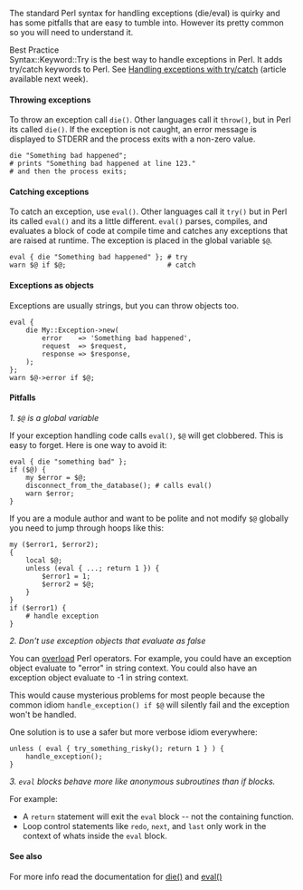 The standard Perl syntax for handling exceptions (die/eval) is quirky and has
some pitfalls that are easy to tumble into.  However its pretty common so 
you will need to understand it.

<div class="tip">
    <div class="tip-title">Best Practice</div>
    <div class="tip-content">
        Syntax::Keyword::Try is the
        best way to handle exceptions in Perl. It adds try/catch keywords to
        Perl.  See <a href="http://mvp.kablamo.org/essentials/syntax-keyword-try/">
        Handling exceptions with try/catch</a> (article available next week).
    </div>
</div>

#### Throwing exceptions

To throw an exception call `die()`.  Other languages call it `throw()`, but in
Perl its called `die()`.  If the exception is not caught, an error message is
displayed to STDERR and the process exits with a non-zero value.

    die "Something bad happened";
    # prints "Something bad happened at line 123." 
    # and then the process exits;

#### Catching exceptions

To catch an exception, use `eval()`. Other languages call it `try()` but in
Perl its called `eval()` and its a little different.  `eval()` parses,
compiles, and evaluates a block of code at compile time and catches any
exceptions that are raised at runtime.  The exception is placed in the global
variable `$@`.

    eval { die "Something bad happened" }; # try
    warn $@ if $@;                         # catch

#### Exceptions as objects

Exceptions are usually strings, but you can throw objects too.

    eval {
        die My::Exception->new(
            error    => 'Something bad happened',
            request  => $request,
            response => $response,
        );
    };
    warn $@->error if $@;

#### Pitfalls

*1. `$@` is a global variable*

If your exception handling code calls `eval()`, `$@` will get clobbered.  This
is easy to forget.  Here is one way to avoid it:

    eval { die "something bad" };
    if ($@) {
        my $error = $@;
        disconnect_from_the_database(); # calls eval()
        warn $error;
    }

If you are a module author and want to be polite and not modify `$@` globally
you need to jump through hoops like this:
    
    my ($error1, $error2);
    {
        local $@;
        unless (eval { ...; return 1 }) {
            $error1 = 1;
            $error2 = $@;
        }
    }
    if ($error1) {
        # handle exception
    }

*2. Don't use exception objects that evaluate as false*

You can [overload](https://metacpan.org/pod/overload) Perl operators.  For
example, you could have an exception object evaluate to "error" in string
context.  You could also have an exception object evaluate to -1 in string
context.

This would cause mysterious problems for most people because the common
idiom `handle_exception() if $@` will silently fail and the exception won't be
handled.  

One solution is to use a safer but more verbose idiom everywhere:

    unless ( eval { try_something_risky(); return 1 } ) {
        handle_exception();
    }

*3. `eval` blocks behave more like anonymous subroutines than if blocks.*

For example:

- A `return` statement will exit the `eval` block -- not the containing function.
- Loop control statements like `redo`, `next`, and `last` only work in the context of whats inside the `eval` block.


#### See also
For more info read the documentation for 
[die()](http://perldoc.perl.org/functions/die.html) and
[eval()](http://perldoc.perl.org/functions/eval.html)
    

